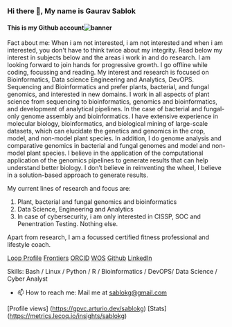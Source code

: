 ### Hi there 👋, My name is Gaurav Sablok
#### This is my Github account![banner](https://user-images.githubusercontent.com/19677953/198241251-8f8a9514-d4a1-4710-8df8-71ec318b30a2.jpg)

Fact about me: When i am not interested, i am not interested and when i am interested, you don't have to think twice about my integrity. Read below my interest in subjects below and the areas i work in and do research. I am looking forward to join hands for progressive growth. I go offline while coding, focussing and reading. My interest and research is focused on  Bioinformatics, Data science Engineering and Analytics, DevOPS. Sequencing and Bioinformatics and prefer plants, bacterial, and fungal genomics, and interested in new domains. I work in all aspects of plant science from sequencing to bioinformatics, genomics and bioinformatics, and development of analytical pipelines. In the case of bacterial and fungal-only genome assembly and bioinformatics. I have extensive experience in molecular biology, bioinformatics, and biological mining of large-scale datasets, which can elucidate the genetics and genomics in the crop, model, and non-model plant species. In addition, I do genome analysis and comparative genomics in bacterial and fungal genomes and model and non-model plant species. I believe in the application of the computational application of the genomics pipelines to generate results that can help understand better biology. I don’t believe in reinventing the wheel, I believe in a solution-based approach to generate results. 

My current lines of research and focus are: 
1. Plant, bacterial and fungal genomics and bioinformatics
2. Data Science, Engineering and Analytics 
3. In case of cybersecurity, i am only interested in CISSP, SOC and Penentration Testing. Nothing else. 

Apart from research, I am a focussed certified fitness professional and lifestyle coach. 


[Loop Profile](http://loop.frontiersin.org/people/33293/overview)
[Frontiers](http://loop.frontiersin.org/people/33293/overview)
[ORCID](https://orcid.org/my-orcid?orcid=0000-0002-4157-9405)
[WOS](https://www.webofscience.com/wos/author/record/C-5940-2014)
[Github](https://github.com/sablokg)
[LinkedIn](https://www.linkedin.com/in/gaurav-sablok-2811n/)


Skills: Bash / Linux / Python / R / Bioinformatics / DevOPS/ Data Science / Cyber Analyst

- 📫 How to reach me: Mail me at sablokg@gmail.com 

[GitHub stats]: https://github-readme-stats.vercel.app/api?username=sablokg&show_icons=true   

[Profile views] (https://gpvc.arturio.dev/sablokg)
[Stats] (https://metrics.lecoq.io/insights/sablokg)
